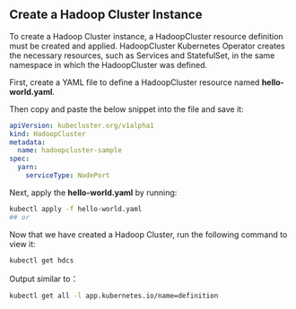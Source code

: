 ## Create a Hadoop Cluster Instance

To create a Hadoop Cluster instance, a HadoopCluster resource definition must be created and applied. HadoopCluster Kubernetes Operator creates the necessary resources, such as Services and StatefulSet, in the same namespace in which the HadoopCluster was defined.

First, create a YAML file to define a HadoopCluster resource named **hello-world.yaml**.

Then copy and paste the below snippet into the file and save it:

```yaml
apiVersion: kubecluster.org/v1alpha1
kind: HadoopCluster
metadata:
  name: hadoopcluster-sample
spec:
  yarn:
    serviceType: NodePort
```

Next, apply the **hello-world.yaml** by running:

```bash
kubectl apply -f hello-world.yaml
## or 
```

Now that we have created a Hadoop Cluster, run the following command to view it:

```bash
kubectl get hdcs
```

Output similar to：

```bash
kubectl get all -l app.kubernetes.io/name=definition






```
